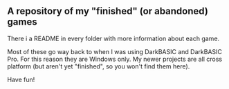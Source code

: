 A repository of my "finished" (or abandoned) games
--------------------------------------------------

There i a README in every  folder  with  more  information  about  each  game.

Most of these go way back to when I was using DarkBASIC and DarkBASIC Pro. For
this reason they are Windows only. My  newer  projects  are all cross platform
(but aren't yet "finished", so you won't find them here).

Have fun!
